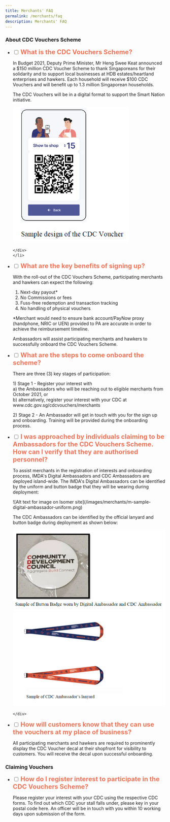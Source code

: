 ```yaml
---
title: Merchants' FAQ
permalink: /merchants/faq
description: Merchants' FAQ
---
```

### About CDC Vouchers Scheme

<ul class="jekyllcodex_accordion">
  <li>
    <input type="checkbox" id="accordion1">
    <label for="accordion1"><span style="font-weight: 700; font-size: 20px; font-style: normal; color:#ed7459">What is the CDC Vouchers Scheme?</span></label>
    <div>
      <p>In Budget 2021, Deputy Prime  Minister, Mr Heng Swee Keat announced a $150 million CDC Voucher Scheme to thank Singaporeans for their solidarity and to support local businesses at HDB estates/heartland enterprises and hawkers. Each household will receive $100 CDC Vouchers and will benefit up to 1.3 million Singaporean households.</p>

<p>The CDC Vouchers will be in a digital format to support the Smart Nation initiative.</p>
			
<img src="/images/merchants/merchant-question-1.png" alt="Sample screen of RedeemSG" width="366px" height="426px"/>
			
    </div>
	</li>  
  <li>
    <input type="checkbox" id="accordion2">
    <label for="accordion2"><span style="font-weight: 700; font-size: 20px; font-style: normal; color:#ed7459">What are the key benefits of signing up?</span></label>
    <div>
      <p>With the roll-out of the CDC Vouchers Scheme, participating merchants and hawkers can expect the following:</p>
      <p>
			<ol>
        <li>Next-day payout*</li>
        <li>No Commissions or fees</li>
        <li>Fuss-free redemption and transaction tracking</li>
				<li>No handling of physical vouchers</li>
      </ol>
			<p>*Merchant would need to ensure bank account/PayNow proxy (handphone,  NRIC or UEN) provided to PA are accurate in order to achieve the reimbursement timeline.</p>
			<p>Ambassadors will assist participating merchants and hawkers to successfully onboard the CDC Vouchers Scheme.</p>
			</p>
    </div>
  </li>
  <li>
    <input type="checkbox" id="accordion3">
    <label for="accordion3"><span style="font-weight: 700; font-size: 20px; font-style: normal; color:#ed7459">What are the steps to come onboard the scheme?</span></label>
    <div>
      <p>
				There are three (3) key stages of participation:
      </p>
			<p>1) Stage 1 - Register your interest with<br />
a) the Ambassadors who will be reaching out to eligible merchants from October 2021, or<br />
b) alternatively, register your interest with your CDC at www.cdc.gov.sg/cdcvouchers/merchants</p>
			<p>2) Stage 2 - An Ambassador will get in touch with you for the sign up and onboarding. Training will be provided during the onboarding process.</p>
    </div>
  </li>
  <li>
    <input type="checkbox" id="accordion4">
    <label for="accordion4"><span style="font-weight: 700; font-size: 20px; font-style: normal; color:#ed7459">I was approached by individuals claiming to be Ambassadors for the CDC Vouchers Scheme. How can I verify that they are authorised personnel?</span></label>
    <div>
			<p>To assist merchants in the registration of interests and onboarding process, IMDA's Digital Ambassadors and CDC Ambassadors are deployed island-wide. The IMDA's Digital Ambassadors can be identified by the uniform and button badge that they will be wearing during deployment:</p>
			![Alt text for image on Isomer site](/images/merchants/m-sample-digital-ambassador-uniform.png)
			<p>The CDC Ambassadors can be identified by the official lanyard and button badge during deployment as shown below:</p>
			<img src="/images/merchants/m-sample-digital-ambassador-badge.png" alt="Sample badge"/>
			<br>
				<img src="/images/merchants/m-sample-digital-ambassador-lanyard.png" alt="Sample lanyard"/>
					
    </div>
  </li>
    
  <li>
    <input type="checkbox" id="accordion5">
    <label for="accordion5"><span style="font-weight: 700; font-size: 20px; font-style: normal; color:#ed7459">How will customers know that they can use the vouchers at my place of business?</span></label>
    <div>
			<p>All participating merchants and hawkers are required to prominently display the CDC Voucher decal at their shopfront for visibility to customers. You will receive the decal upon successful onboarding.</p>
    </div>
  </li>

</ul>

### Claiming Vouchers

<ul class="jekyllcodex_accordion">
			<li>
    <input type="checkbox" id="accordion6">
    <label for="accordion6"><span style="font-weight: 700; font-size: 20px; font-style: normal; color:#ed7459">How do I register interest to participate in the CDC Vouchers Scheme?</span></label>
    <div>
			<p>Please register your interest with your CDC using the respective CDC forms. To find out which CDC your stall falls under, please key in your postal code here. An officer will be in touch with you within 10 working days upon submission of the form.</p>
    </div>
  </li>
	
</ul>